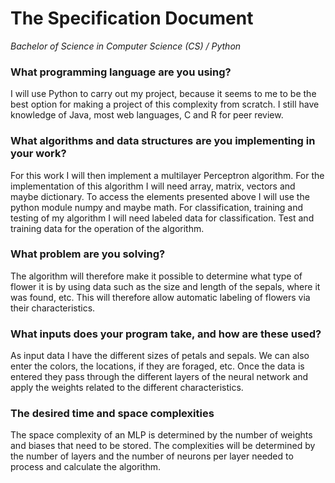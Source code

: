 # The Specification Document
*Bachelor of Science in Computer Science (CS) / Python*

### What programming language are you using?
I will use Python to carry out my project, because it seems to me to be the best option for making a project of this complexity from scratch.
I still have knowledge of Java, most web languages, C and R for peer review.

### What algorithms and data structures are you implementing in your work?
For this work I will then implement a multilayer Perceptron algorithm. For the implementation of this algorithm I will need array, matrix, vectors and maybe dictionary. To access the elements presented above I will use the python module numpy and maybe math.
For classification, training and testing of my algorithm I will need labeled data for classification. Test and training data for the operation of the algorithm.

### What problem are you solving?
The algorithm will therefore make it possible to determine what type of flower it is by using data such as the size and length of the sepals, where it was found, etc. This will therefore allow automatic labeling of flowers via their characteristics.

### What inputs does your program take, and how are these used?
As input data I have the different sizes of petals and sepals. We can also enter the colors, the locations, if they are foraged, etc. Once the data is entered they pass through the different layers of the neural network and apply the weights related to the different characteristics.

### The desired time and space complexities
The space complexity of an MLP is determined by the number of weights and biases that need to be stored. The complexities will be determined by the number of layers and the number of neurons per layer needed to process and calculate the algorithm.